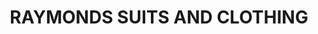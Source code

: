 ---
title: "RAYMONDS SUITS AND CLOTHING"
url: /hyderabad/raymonds-suits-and-clothing/
shop: clothes
---